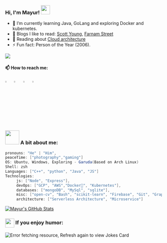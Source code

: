### Hi, I'm Mayur! <img src="https://github.com/sciencepal/sciencepal/blob/master/assets/Hi.gif" width="29px">
  - 🌱 I’m currently learning Java, GoLang and exploring Docker and kubernetes.
  - 📖 Blogs I like to read: [Scott Young](https://www.scotthyoung.com/blog/articles/), [Farnam Street](https://fs.blog/best-articles/)
  - 🔭 Reading about [Cloud architecture](https://kubernetes.io/docs/concepts/architecture/)
  - ⚡ Fun fact: Person of the Year (2006).
  
  ![](https://komarev.com/ghpvc/?username=mayur01&style=flat-square&color=red)
  #### 📫 How to reach me:
  
  [<img src="https://upload.wikimedia.org/wikipedia/commons/8/83/Steam_icon_logo.svg" width="3.3%"/>](https://steamcommunity.com/id/Heroic_Ghost/)  &nbsp;
  [<img src="https://img.icons8.com/color/48/000000/twitter.png" width="3.5%"/>](https://twitter.com/Mayur_khomane_)  &nbsp;
  [<img src="https://img.icons8.com/color/48/000000/linkedin.png" width="3.5%"/>](https://www.linkedin.com/in/mayurkhomane/)  &nbsp;
  [<img src="https://img.icons8.com/fluency/48/000000/open-resume.png" width="3.5%"/>](https://drive.google.com/file/d/1JcpnP_KrxCaDXYEymAiJoO7Wp2TuerNt/view?usp=sharing)
  
<!-- <a href="mayurkhomane01@gmail.com"> <img src="https://img.icons8.com/fluency/48/000000/gmail-new.png" width="3.5%"/> 
  <a href="mkhoman1@binghamton.edu"> <img src="https://encrypted-tbn0.gstatic.com/images?q=tbn:ANd9GcTkFhpeCuJ1uE_RYW9oeqGnud8ElhVTg-0s4g&usqp=CAU" width="3.1%"/>
   -->
  ### <img src="https://github.com/TheDudeThatCode/TheDudeThatCode/blob/master/Assets/Developer.gif" width="45px"> A bit about me:
```csharp
pronouns: "He" | "Him",
peaceTime: ["photography","gaming"]
OS: Ubuntu, Windows, Exploring - Garuda(Based on Arch Linux)
Shell: zsh
Languages: ["C++", "python", "Java", "JS"]
Technologies: 
     js: ["Node", "Express"],
     devOps: ["GCP", "AWS","Docker🐳", "Kubernetes"],
     databases: ["mongoDB", "MySql", "sqlite"],
     misc: ["open-cv", "Bash", "scikit-learn", "Firebase", "Git", "GraphQL"],
     architecture: ["Serverless Architecture", "Microservice"]
```

<a href="https://github.com/Mayur01/Mayur01">
  <img align="center" src="https://github-readme-stats.vercel.app/api?username=Mayur01&show_icons=true&line_height=27&count_private=true&title_color=ffffff&text_color=c9cacc&icon_color=2bbc8a&bg_color=1d1f21" alt="Mayur's GitHub Stats" />
</a>

  ### <img align ='center' src='https://media2.giphy.com/media/UQDSBzfyiBKvgFcSTw/giphy.gif?cid=ecf05e47p3cd513axbek3f56ti3jzizq8hincw20jauyyfyw&rid=giphy.gif' width ='29px'> If you enjoy humor:
<img src="https://readme-jokes.vercel.app/api" alt="Error fetching resource, Refresh again to view Jokes Card" />


<!--
**Mayur01/Mayur01** is a ✨ _special_ ✨ repository because its `README.md` (this file) appears on your GitHub profile.

Here are some ideas to get you started:

- 🔭 I’m currently working on ...
- 🌱 I’m currently learning ...
- 👯 I’m looking to collaborate on ...
- 🤔 I’m looking for help with ...
- 💬 Ask me about ...
- 📫 How to reach me: ...
- 😄 Pronouns: ...
- ⚡ Fun fact: ...


pronouns: "He" | "Him",
peaceTime: ["photography","gaming"],
Languages: ["c++", "python", "Java", JS]
    technologies: {
        backEnd: {
            js: ["Node", "Express"],
        },
        devOps: ["GCP", "AWS","Docker🐳", "Nginx", "Kubernetes"],
        databases: ["mongoDB", "MySql", "sqlite"],
        misc: ["open-cv", "Bash", "scikit-learn", "Firebase", "Git", "GraphQL"]
    },
    architecture: ["Serverless Architecture", "Microservice"],
};
-->
